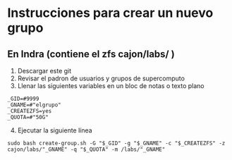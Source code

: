 # Instrucciones para crear un nuevo grupo  

## En Indra (contiene el zfs cajon/labs/ )

1. Descargar este git  
2. Revisar el padron de usuarios y grupos de supercomputo  
3. Llenar las siguientes variables en un bloc de notas o texto plano  

```
_GID=#9999
_GNAME=#"elgrupo"
_CREATEZFS=yes
_QUOTA=#"50G"
```



4. Ejecutar la siguiente línea

```
sudo bash create-group.sh -G "$_GID" -g "$_GNAME" -c "$_CREATEZFS" -z cajon/labs/"_GNAME" -q "$_QUOTA" -m /labs/"_GNAME"
```

